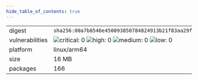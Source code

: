 ```yaml
---
hide_table_of_contents: true
---
```


<table>
<tr><td>digest</td><td><code>sha256:00a7b8546e450093850784824913b21f83aa29f30b07328263bab959261d2e07</code></td><tr><tr><td>vulnerabilities</td><td><img alt="critical: 0" src="https://img.shields.io/badge/critical-0-lightgrey"/> <img alt="high: 0" src="https://img.shields.io/badge/high-0-lightgrey"/> <img alt="medium: 0" src="https://img.shields.io/badge/medium-0-lightgrey"/> <img alt="low: 0" src="https://img.shields.io/badge/low-0-lightgrey"/> <!-- unspecified: 0 --></td></tr>
<tr><td>platform</td><td>linux/arm64</td></tr>
<tr><td>size</td><td>16 MB</td></tr>
<tr><td>packages</td><td>166</td></tr>
</table>
</details></table>
</details>

<table></table>

